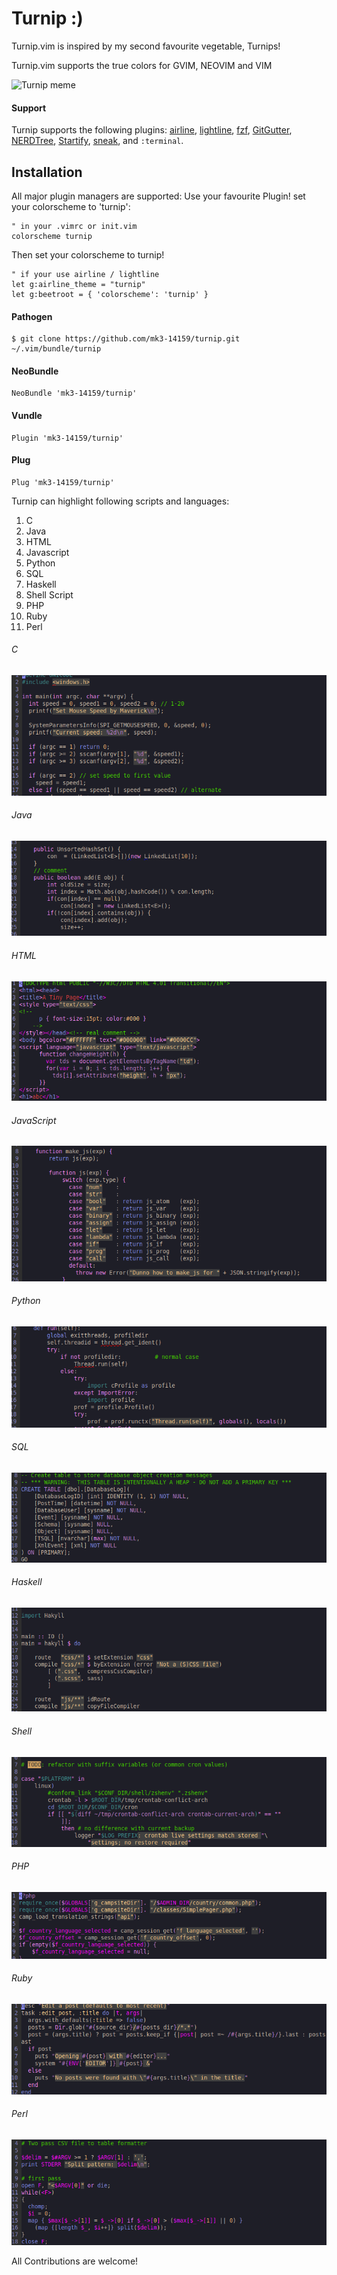 # Turnip :)

Turnip.vim is inspired by my second favourite vegetable, Turnips!

Turnip.vim supports the true colors for GVIM, NEOVIM and VIM


![Turnip meme]()

#### Support

Turnip supports the following plugins:
[airline](https://github.com/vim-airline/vim-airline),
[lightline](https://github.com/vim-airline/lightline),
[fzf](https://github.com/junegunn/fzf),
[GitGutter](https://github.com/airblade/vim-gitgutter),
[NERDTree](https://github.com/scrooloose/nerdtree),
[Startify](https://github.com/mhinz/vim-startify),
[sneak](https://github.com/justinmk/vim-sneak),
and `:terminal`.

## Installation
All major plugin managers are supported:
Use your favourite Plugin!
set your colorscheme to 'turnip':

```viml
" in your .vimrc or init.vim
colorscheme turnip
```

Then set your colorscheme to turnip!

```viml
" if your use airline / lightline
let g:airline_theme = "turnip"
let g:beetroot = { 'colorscheme': 'turnip' }
```
#### Pathogen

```
$ git clone https://github.com/mk3-14159/turnip.git ~/.vim/bundle/turnip
```

#### NeoBundle

```
NeoBundle 'mk3-14159/turnip'
```

#### Vundle

```
Plugin 'mk3-14159/turnip'
```

#### Plug

```
Plug 'mk3-14159/turnip'
```
Turnip can highlight following scripts and languages:

1) C
2) Java
3) HTML
4) Javascript
5) Python
6) SQL
7) Haskell
8) Shell Script
9) PHP
10) Ruby
11) Perl

###### C
![C preview](https://github.com/mk3-14159/Turnip/blob/master/assets/turnip_c.png)
###### Java
![Java preview](https://github.com/mk3-14159/Turnip/blob/master/assets/turnip_java.png)
###### HTML
![HTML preview](https://github.com/mk3-14159/Turnip/blob/master/assets/turnip_html.png)
###### JavaScript
![JavaScript preview](https://github.com/mk3-14159/Turnip/blob/master/assets/turnip_js.png)
###### Python
![Python preview](https://github.com/mk3-14159/Turnip/blob/master/assets/turnip_py.png)
###### SQL
![SQL preview](https://github.com/mk3-14159/Turnip/blob/master/assets/turnip_sql.png)
###### Haskell
![Haskell preview](https://github.com/mk3-14159/Turnip/blob/master/assets/turnip_hs.png)
###### Shell 
![Shell preview](https://github.com/mk3-14159/Turnip/blob/master/assets/turnip_sh.png)
###### PHP
![PHP preview](https://github.com/mk3-14159/Turnip/blob/master/assets/turnip_php.png)
###### Ruby
![Ruby preview](https://github.com/mk3-14159/Turnip/blob/master/assets/turnip_rb.png)
###### Perl
![Perl preview](https://github.com/mk3-14159/Turnip/blob/master/assets/turnip_pl.png)

All Contributions are welcome!

